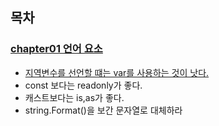 ## 목차

### [chapter01 언어 요소]()
+ [지역변수를 선언할 떄는 var를 사용하는 것이 낫다.]()
+ const 보다는 readonly가 좋다.
+ 캐스트보다는 is,as가 좋다.
+ string.Format()을 보간 문자열로 대체하라
